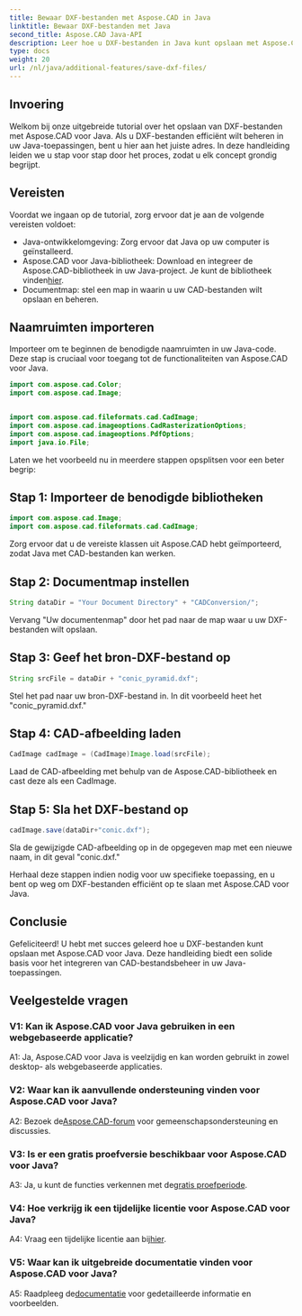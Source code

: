 ```yaml
---
title: Bewaar DXF-bestanden met Aspose.CAD in Java
linktitle: Bewaar DXF-bestanden met Java
second_title: Aspose.CAD Java-API
description: Leer hoe u DXF-bestanden in Java kunt opslaan met Aspose.CAD. Volg onze stapsgewijze handleiding voor efficiënt CAD-bestandsbeheer.
type: docs
weight: 20
url: /nl/java/additional-features/save-dxf-files/
---
```

## Invoering

Welkom bij onze uitgebreide tutorial over het opslaan van DXF-bestanden met Aspose.CAD voor Java. Als u DXF-bestanden efficiënt wilt beheren in uw Java-toepassingen, bent u hier aan het juiste adres. In deze handleiding leiden we u stap voor stap door het proces, zodat u elk concept grondig begrijpt.

## Vereisten

Voordat we ingaan op de tutorial, zorg ervoor dat je aan de volgende vereisten voldoet:

- Java-ontwikkelomgeving: Zorg ervoor dat Java op uw computer is geïnstalleerd.
-  Aspose.CAD voor Java-bibliotheek: Download en integreer de Aspose.CAD-bibliotheek in uw Java-project. Je kunt de bibliotheek vinden[hier](https://releases.aspose.com/cad/java/).
- Documentmap: stel een map in waarin u uw CAD-bestanden wilt opslaan en beheren.

## Naamruimten importeren

Importeer om te beginnen de benodigde naamruimten in uw Java-code. Deze stap is cruciaal voor toegang tot de functionaliteiten van Aspose.CAD voor Java.

```java
import com.aspose.cad.Color;
import com.aspose.cad.Image;


import com.aspose.cad.fileformats.cad.CadImage;
import com.aspose.cad.imageoptions.CadRasterizationOptions;
import com.aspose.cad.imageoptions.PdfOptions;
import java.io.File;
```

Laten we het voorbeeld nu in meerdere stappen opsplitsen voor een beter begrip:

## Stap 1: Importeer de benodigde bibliotheken

```java
import com.aspose.cad.Image;
import com.aspose.cad.fileformats.cad.CadImage;
```

Zorg ervoor dat u de vereiste klassen uit Aspose.CAD hebt geïmporteerd, zodat Java met CAD-bestanden kan werken.

## Stap 2: Documentmap instellen

```java
String dataDir = "Your Document Directory" + "CADConversion/";
```

Vervang "Uw documentenmap" door het pad naar de map waar u uw DXF-bestanden wilt opslaan.

## Stap 3: Geef het bron-DXF-bestand op

```java
String srcFile = dataDir + "conic_pyramid.dxf";
```

Stel het pad naar uw bron-DXF-bestand in. In dit voorbeeld heet het "conic_pyramid.dxf."

## Stap 4: CAD-afbeelding laden

```java
CadImage cadImage = (CadImage)Image.load(srcFile);
```

Laad de CAD-afbeelding met behulp van de Aspose.CAD-bibliotheek en cast deze als een CadImage.

## Stap 5: Sla het DXF-bestand op

```java
cadImage.save(dataDir+"conic.dxf");
```

Sla de gewijzigde CAD-afbeelding op in de opgegeven map met een nieuwe naam, in dit geval "conic.dxf."

Herhaal deze stappen indien nodig voor uw specifieke toepassing, en u bent op weg om DXF-bestanden efficiënt op te slaan met Aspose.CAD voor Java.

## Conclusie

Gefeliciteerd! U hebt met succes geleerd hoe u DXF-bestanden kunt opslaan met Aspose.CAD voor Java. Deze handleiding biedt een solide basis voor het integreren van CAD-bestandsbeheer in uw Java-toepassingen.

## Veelgestelde vragen

### V1: Kan ik Aspose.CAD voor Java gebruiken in een webgebaseerde applicatie?

A1: Ja, Aspose.CAD voor Java is veelzijdig en kan worden gebruikt in zowel desktop- als webgebaseerde applicaties.

### V2: Waar kan ik aanvullende ondersteuning vinden voor Aspose.CAD voor Java?

 A2: Bezoek de[Aspose.CAD-forum](https://forum.aspose.com/c/cad/19) voor gemeenschapsondersteuning en discussies.

### V3: Is er een gratis proefversie beschikbaar voor Aspose.CAD voor Java?

 A3: Ja, u kunt de functies verkennen met de[gratis proefperiode](https://releases.aspose.com/).

### V4: Hoe verkrijg ik een tijdelijke licentie voor Aspose.CAD voor Java?

 A4: Vraag een tijdelijke licentie aan bij[hier](https://purchase.aspose.com/temporary-license/).

### V5: Waar kan ik uitgebreide documentatie vinden voor Aspose.CAD voor Java?

 A5: Raadpleeg de[documentatie](https://reference.aspose.com/cad/java/) voor gedetailleerde informatie en voorbeelden.